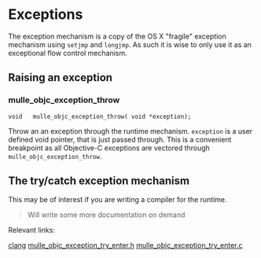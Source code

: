 # Exceptions

The exception mechanism is a copy of the OS X "fragile" exception mechanism
using `setjmp` and `longjmp`. As such it is wise to only use it as an
exceptional flow control mechanism.

## Raising an exception

### mulle_objc_exception_throw

```
void   mulle_objc_exception_throw( void *exception);
```

Throw an an exception through the runtime mechanism. `exception` is a user
defined void pointer, that is just passed through. This is a convenient
breakpoint as all Objective-C exceptions are vectored through
`mulle_objc_exception_throw`.


## The try/catch exception mechanism

This may be of interest if you are writing a compiler for the runtime.


> Will write some more documentation on demand

Relevant links:

[clang](//github.com/llvm-mirror/clang/blob/master/lib/CodeGen/CGObjCMac.cpp#L4020)
[mulle_objc_exception_try_enter.h](../src/mulle_objc_exception_try_enter.h)
[mulle_objc_exception_try_enter.c](../src/mulle_objc_exception_try_enter.c)

